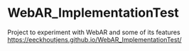 # WebAR_ImplementationTest
Project to experiment with WebAR and some of its features
https://eeckhoutjens.github.io/WebAR_ImplementationTest/
